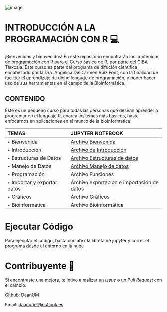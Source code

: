 ![image](https://user-images.githubusercontent.com/76456116/161364163-ce2bc94e-550f-4745-8e04-ad14bded3016.png)

# INTRODUCCIÓN A LA PROGRAMACIÓN CON R 💻

¡Bienvenidas y bienvenidos! En este repositorio encontrarán los contenidos de programación con R para el Curso Básico de R, por parte del CIBA Tlaxcala. Este curso es parte del programa de difución cientifica encabezado por la Dra. Angelica Del Carmen Ruiz Font, con la finalidad de facilitar el aprendizaje de dicho lenguaje de programación, y poder hacer uso de sus herramientas en el campo de la Bioinformática. 

## CONTENIDO
Este es un pequeño curso para todas las personas que desean aprender a programar en el lenguaje  R, abarca los temas más básicos, hasta enfocarnos en aplicaciones en el mundo de la bioinformatica. 

| TEMAS | JUPYTER NOTEBOOK |
|:--- |:---|
| ‣ Bienvenida| [Archivo Bienvenida](https://colab.research.google.com/drive/15Yz55D3Sy7p6RhxoMFm1xw91Hod6Gox9)|
| ‣ Introducción| [Archivo de Introducción](https://colab.research.google.com/drive/14H0ma341lEcVQj4nW0AwGrBfdTQYtNZA#scrollTo=ca3e73dc)|
| ‣ Estructuras de Datos | [Archivo Estructuras de datos](http://localhost:8888/notebooks/Estructuras%20de%20Datos%20R.ipynb)|
| ‣ Manejo de Datos | [Archivo Manejo de datos](http://localhost:8888/notebooks/MANEJO%20DE%20DATOS.ipynb)|
| ‣ Programación | Archivo Funciones |
| ‣ Importar y exportar datos | Archivo exportacion e importación de datos|
| ‣ Gráficos | Archivo Gráficos |
| ‣ Bioinformática| Archivo Bioinformática|

#  Ejecutar Código
Para ejecutar el código, basta con abrir la libreta de jupyter y correr el programa  desde el entorno en la nube.

# Contribuyente 🤝
Si encontraste una mejora, te intivo a realizar un *Issue* o un *Pull Request* con el cambio.

Github: [DaanUM](https://github.com/DaanUM)
  
Email:  [daanuriel@outlook.es](https://outlook.live.com/owa/)
